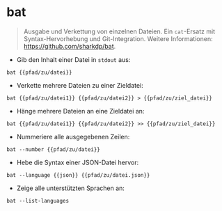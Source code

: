 # bat

> Ausgabe und Verkettung von einzelnen Dateien.
> Ein `cat`-Ersatz mit Syntax-Hervorhebung und Git-Integration.
> Weitere Informationen: <https://github.com/sharkdp/bat>.

- Gib den Inhalt einer Datei in `stdout` aus:

`bat {{pfad/zu/datei}}`

- Verkette mehrere Dateien zu einer Zieldatei:

`bat {{pfad/zu/datei1}} {{pfad/zu/datei2}} > {{pfad/zu/ziel_datei}}`

- Hänge mehrere Dateien an eine Zieldatei an:

`bat {{pfad/zu/datei1}} {{pfad/zu/datei2}} >> {{pfad/zu/ziel_datei}}`

- Nummeriere alle ausgegebenen Zeilen:

`bat --number {{pfad/zu/datei}}`

- Hebe die Syntax einer JSON-Datei hervor:

`bat --language {{json}} {{pfad/zu/datei.json}}`

- Zeige alle unterstützten Sprachen an:

`bat --list-languages`
